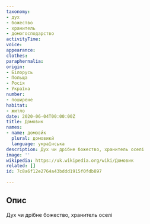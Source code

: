 ```yaml
---
taxonomy:
- дух
- божество
- хранитель
- домогосподарство
activityTime:
voice:
appearance:
clothes:
paraphernalia:
origin:
- Білорусь
- Польща
- Росія
- Україна
number:
- поширене
habitat:
- житло
date: 2020-06-04T00:00:00Z
title: Домовик
names:
- name: домови́к
  plural: домовики́
  language: українська
description: Дух чи дрібне божество, хранитель оселі
image: ''
wikipedia: https://uk.wikipedia.org/wiki/Домовик
related: []
id: 7c8a6f12e2764a43bddd1915f0fdb897

---
```

## Опис
Дух чи дрібне божество, хранитель оселі